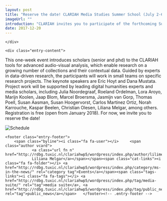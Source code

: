 ```yaml
---
layout: post
title: "Reserve the date! CLARIAH Media Studies Summer School (July 2-6, 2018)"
imageUrl: ""
introduction: "CLARIAH invites you to participate of the forthcoming Summer School in July 2018 at The Netherlands Institute for Sound and Vision."
date: 2017-12-20
---
```


<article id="post-13" class="post-13 post type-post status-publish format-image has-post-thumbnail hentry category-ms-in-the-news tag-media-suite tag-public_news post_format-post-format-image">
		<div class="post-entry-media">

    </div>

	<div class="entry-content">
<p>This one-week event introduces scholars (senior and phd) to the CLARIAH tools for advanced audio-visual analysis, which enable research on a growing number of collections and their contextual data. Guided by experts in data-driven research, the participants will work in small teams on specific research projects. The keynote speakers are Eric Hoyt and Dana Mustata. Project work will be supported by leading digital humanities experts and media scholars, including Julia Noordegraaf, Roeland Ordelman, Lora Aroyo, Marijn Koolen, Jaap Blom, Marcel Broersma, Jasmijn van Gorp, Thomas Poell, Susan Aasman, Susan Hoogervorst, Carlos Martinez Ortiz, Norah Karrouche, Kaspar Beelen, Christian Olesen, Liliana Melgar, among others. Registration is free (open from January 2018). For now, we invite you to reserve the date!</p>
<p><img alt="Schedule" src="https://cdn.evbuc.com/eventlogos/183846343/screenshot20171113at14.06.41.png" /></p>
			</div><!-- .entry-content -->

	<footer class="entry-footer">
		<span class="byline"><i class="fa fa-user"></i> 	<span class="author vcard">
				<a class="url fn n" href="http://rdbg.tuxic.nl/clariahwp5/wordpress/index.php/author/lilimelgar/">
				Liliana Melgar</a></span></span><span class="cat-links"><i class="fa fa-folder"></i> <a href="http://rdbg.tuxic.nl/clariahwp5/wordpress/index.php/category/ms-in-the-news/" rel="category tag">Events</a></span><span class="tags-links"><i class="fa fa-tags"></i> <a href="http://rdbg.tuxic.nl/clariahwp5/wordpress/index.php/tag/media-suite/" rel="tag">media suite</a>, <a href="http://rdbg.tuxic.nl/clariahwp5/wordpress/index.php/tag/public_news/" rel="tag">public_news</a></span>	</footer><!-- .entry-footer -->
</article>
